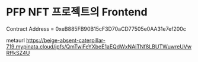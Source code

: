 # PFP NFT 프로젝트의 Frontend

Contract Address = 0xeB885FB90B15cF3D70aCD77505e0AA31e7ef200c

metaurl
https://beige-absent-caterpillar-719.mypinata.cloud/ipfs/QmTwiFeYXbeE1aEQdWxNAiTNf8LBUTWuwreUVwRffkSZ4U
